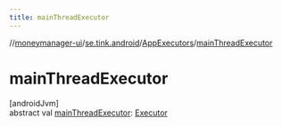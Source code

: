 ```yaml
---
title: mainThreadExecutor
---
```

//[moneymanager-ui](../../../index.html)/[se.tink.android](../index.html)/[AppExecutors](index.html)/[mainThreadExecutor](main-thread-executor.html)



# mainThreadExecutor



[androidJvm]\
abstract val [mainThreadExecutor](main-thread-executor.html): [Executor](https://developer.android.com/reference/kotlin/java/util/concurrent/Executor.html)




